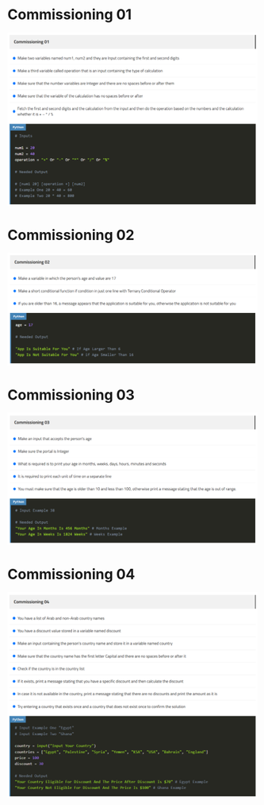 # Commissioning 01
![Commissioning 01](https://github.com/GeorgeHanyMilad/ElZero-Tasks-With-Python/blob/master/09.%20Control%20Flow/Images/Commissioning%2001.png?raw=true)
<br>

# Commissioning 02
![Commissioning 02](https://github.com/GeorgeHanyMilad/ElZero-Tasks-With-Python/blob/master/09.%20Control%20Flow/Images/Commissioning%2002.png?raw=true)
<br>

# Commissioning 03
![Commissioning 03](https://github.com/GeorgeHanyMilad/ElZero-Tasks-With-Python/blob/master/09.%20Control%20Flow/Images/Commissioning%2003.png?raw=true)
<br>

# Commissioning 04
![Commissioning 04](https://github.com/GeorgeHanyMilad/ElZero-Tasks-With-Python/blob/master/09.%20Control%20Flow/Images/Commissioning%2004.png?raw=true)
<br>
